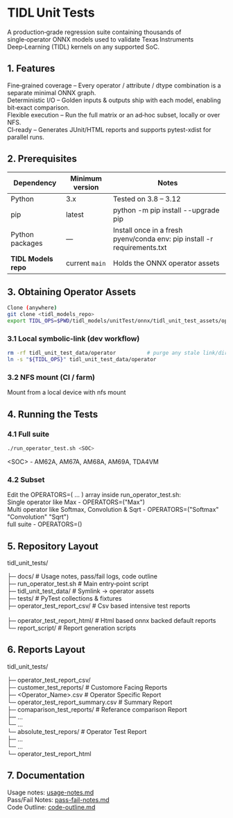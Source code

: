 # TIDL Unit Tests
A production‑grade regression suite containing thousands of single‑operator ONNX models used to validate Texas Instruments Deep‑Learning (TIDL) kernels on any supported SoC.

## 1. Features
Fine‑grained coverage – Every operator / attribute / dtype combination is a separate minimal ONNX graph.<br>
Deterministic I/O – Golden inputs & outputs ship with each model, enabling bit‑exact comparison.<br>
Flexible execution – Run the full matrix or an ad‑hoc subset, locally or over NFS.<br>
CI‑ready – Generates JUnit/HTML reports and supports pytest-xdist for parallel runs.

## 2. Prerequisites
| Dependency               | Minimum version | Notes |
|------------              |-----------------|-------|
| Python                   | 3.x             | Tested on 3.8 – 3.12 |
| pip                      | latest          | python -m pip install --upgrade pip |
| Python packages          | —               | Install once in a fresh pyenv/conda env: pip install -r requirements.txt |
| **TIDL Models repo**     | current `main`  | Holds the ONNX operator assets |

## 3. Obtaining Operator Assets
```bash
Clone (anywhere)
git clone <tidl_models_repo>
export TIDL_OPS=$PWD/tidl_models/unitTest/onnx/tidl_unit_test_assets/operators
```

### 3.1 Local symbolic‑link (dev workflow)
```bash
rm -rf tidl_unit_test_data/operator          # purge any stale link/dir
ln -s "${TIDL_OPS}" tidl_unit_test_data/operator
```

### 3.2 NFS mount (CI / farm)
Mount from a local device with nfs mount

## 4. Running the Tests

### 4.1 Full suite
```bash
./run_operator_test.sh <SOC>
```
&lt;SOC&gt; - AM62A, AM67A, AM68A, AM69A, TDA4VM 

### 4.2 Subset
Edit the OPERATORS=( … ) array inside run_operator_test.sh:<br>
Single operator like Max - OPERATORS=("Max")<br>
Multi operator like Softmax, Convolution & Sqrt - OPERATORS=("Softmax" "Convolution" "Sqrt")<br>
full suite - OPERATORS=()

## 5. Repository Layout
tidl_unit_tests/<br>

├─ docs/                        # Usage notes, pass/fail logs, code outline<br>
├─ run_operator_test.sh         # Main entry‑point script<br>
├─ tidl_unit_test_data/         # Symlink → operator assets<br>
├─ tests/                       # PyTest collections & fixtures<br>
├─ operator_test_report_csv/    # Csv based intensive test reports<br>   
├─ operator_test_report_html/   # Html based onnx backed default reports<br>
└─ report_script/               # Report generation scripts<br>

## 6. Reports Layout
tidl_unit_tests/<br>

├─ operator_test_report_csv/    
    ├─ customer_test_reports/                   # Customore Facing Reports<br>
        ├─ <Operator_Name>.csv                  # Operator Specific Report<br>
        └─ operator_test_report_summary.csv     # Summary Report<br>
    ├─ comaparison_test_reports/                # Referance comparison Report<br>
        ├─ ...<br>
        └─ ...<br>
    └─ absolute_test_repors/                    # Operator Test Report<br>
        ├─ ...<br>
        └─ ...<br>
└─ operator_test_report_html<br>

## 7. Documentation

Usage notes: [usage-notes.md](docs/usage-notes.md)<br>
Pass/Fail Notes: [pass-fail-notes.md](docs/pass-fail-notes.md)<br>
Code Outline: [code-outline.md](docs/code-outline.md)


